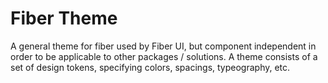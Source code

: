 # Fiber Theme
A general theme for fiber used by Fiber UI, but component independent in order to be applicable to other packages / solutions. A theme consists of a set of design tokens, specifying colors, spacings, typeography, etc.